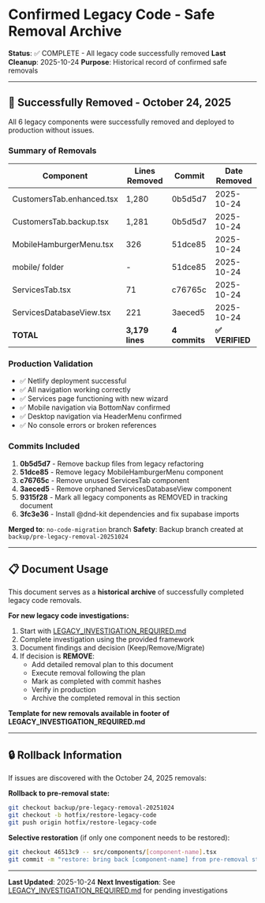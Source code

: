 # Confirmed Legacy Code - Safe Removal Archive

**Status**: ✅ COMPLETE - All legacy code successfully removed
**Last Cleanup**: 2025-10-24
**Purpose**: Historical record of confirmed safe removals

---

## 🎉 Successfully Removed - October 24, 2025

All 6 legacy components were successfully removed and deployed to production without issues.

### Summary of Removals

| Component | Lines Removed | Commit | Date Removed |
|-----------|---------------|--------|--------------|
| CustomersTab.enhanced.tsx | 1,280 | 0b5d5d7 | 2025-10-24 |
| CustomersTab.backup.tsx | 1,281 | 0b5d5d7 | 2025-10-24 |
| MobileHamburgerMenu.tsx | 326 | 51dce85 | 2025-10-24 |
| mobile/ folder | - | 51dce85 | 2025-10-24 |
| ServicesTab.tsx | 71 | c76765c | 2025-10-24 |
| ServicesDatabaseView.tsx | 221 | 3aeced5 | 2025-10-24 |
| **TOTAL** | **3,179 lines** | **4 commits** | **✅ VERIFIED** |

### Production Validation

- ✅ Netlify deployment successful
- ✅ All navigation working correctly
- ✅ Services page functioning with new wizard
- ✅ Mobile navigation via BottomNav confirmed
- ✅ Desktop navigation via HeaderMenu confirmed
- ✅ No console errors or broken references

### Commits Included

1. **0b5d5d7** - Remove backup files from legacy refactoring
2. **51dce85** - Remove legacy MobileHamburgerMenu component
3. **c76765c** - Remove unused ServicesTab component
4. **3aeced5** - Remove orphaned ServicesDatabaseView component
5. **9315f28** - Mark all legacy components as REMOVED in tracking document
6. **3fc3e36** - Install @dnd-kit dependencies and fix supabase imports

**Merged to**: `no-code-migration` branch
**Safety**: Backup branch created at `backup/pre-legacy-removal-20251024`

---

## 📋 Document Usage

This document serves as a **historical archive** of successfully completed legacy code removals.

**For new legacy code investigations:**
1. Start with [LEGACY_INVESTIGATION_REQUIRED.md](./LEGACY_INVESTIGATION_REQUIRED.md)
2. Complete investigation using the provided framework
3. Document findings and decision (Keep/Remove/Migrate)
4. If decision is **REMOVE**:
   - Add detailed removal plan to this document
   - Execute removal following the plan
   - Mark as completed with commit hashes
   - Verify in production
   - Archive the completed removal in this section

**Template for new removals available in footer of LEGACY_INVESTIGATION_REQUIRED.md**

---

## 🔒 Rollback Information

If issues are discovered with the October 24, 2025 removals:

**Rollback to pre-removal state:**
```bash
git checkout backup/pre-legacy-removal-20251024
git checkout -b hotfix/restore-legacy-code
git push origin hotfix/restore-legacy-code
```

**Selective restoration** (if only one component needs to be restored):
```bash
git checkout 46513c9 -- src/components/[component-name].tsx
git commit -m "restore: bring back [component-name] from pre-removal state"
```

---

**Last Updated**: 2025-10-24
**Next Investigation**: See [LEGACY_INVESTIGATION_REQUIRED.md](./LEGACY_INVESTIGATION_REQUIRED.md) for pending investigations
